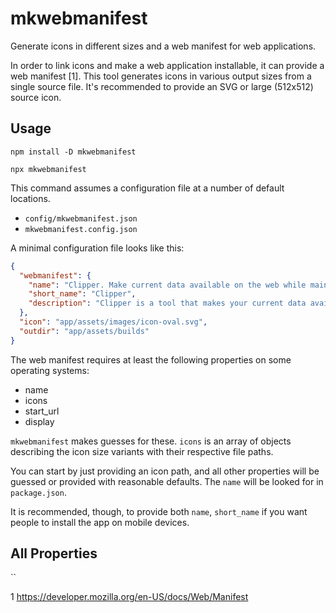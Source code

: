 # mkwebmanifest

Generate icons in different sizes and a web manifest for web applications.

In order to link icons and make a web application installable, it can provide a web manifest [1]. This tool generates icons in various output sizes from a single source file. It's recommended to provide an SVG or large (512x512) source icon.

## Usage

```
npm install -D mkwebmanifest
```

```
npx mkwebmanifest
```

This command assumes a configuration file at a number of default locations.

* `config/mkwebmanifest.json`
* `mkwebmanifest.config.json`

A minimal configuration file looks like this:

```json
{
  "webmanifest": {
    "name": "Clipper. Make current data available on the web while maintaining full control",
    "short_name": "Clipper",
    "description": "Clipper is a tool that makes your current data available while maintaining full control over it"
  },
  "icon": "app/assets/images/icon-oval.svg",
  "outdir": "app/assets/builds"
}
```

The web manifest requires at least the following properties on some operating systems:

* name
* icons
* start_url
* display

`mkwebmanifest` makes guesses for these. `icons` is an array of objects describing the icon size variants with their respective file paths.

You can start by just providing an icon path, and all other properties will be guessed or provided with reasonable defaults. The `name` will be looked for in `package.json`.

It is recommended, though, to provide both `name`, `short_name` if you want people to install the app on mobile devices.

## All Properties

``


1 https://developer.mozilla.org/en-US/docs/Web/Manifest
